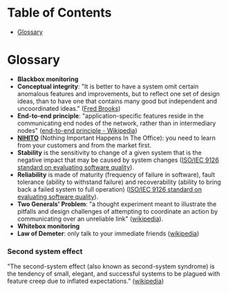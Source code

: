 <!-- START doctoc generated TOC please keep comment here to allow auto update -->
<!-- DON'T EDIT THIS SECTION, INSTEAD RE-RUN doctoc TO UPDATE -->
# Table of Contents

- [Glossary](#glossary)

<!-- END doctoc generated TOC please keep comment here to allow auto update -->

# Glossary

* **Blackbox monitoring**
* **Conceptual integrity**: "It is better to have a system omit certain anomalous features and improvements, but to reflect one set of design ideas, than to have one that contains many good but independent and uncoordinated ideas." ([Fred Brooks](http://wiki.c2.com/?ConceptualIntegrity))
* **End-to-end principle**: "application-specific features reside in the communicating end nodes of the network, rather than in intermediary nodes" ([end-to-end principle - Wikipedia](https://en.wikipedia.org/wiki/End-to-end_principle))
* **[NIHITO](http://pragmaticmarketing.com/resources/use-the-market-to-gain-credibility)** (Nothing Important Happens In The Office): you need to learn from your customers and from the market first.
* **Stability** is the sensitivity to change of a given system that is the negative impact that may be caused by system changes ([ISO/IEC 9126 standard on evaluating software quality](https://en.wikipedia.org/wiki/ISO/IEC_9126)).
* **Reliability** is made of maturity (frequency of failure in software), fault tolerance (ability to withstand failure) and recoverability (ability to bring back a failed system to full operation) ([ISO/IEC 9126 standard on evaluating software quality](https://en.wikipedia.org/wiki/ISO/IEC_9126)).
* **Two Generals' Problem**: "a thought experiment meant to illustrate the pitfalls and design challenges of attempting to coordinate an action by communicating over an unreliable link" ([wikipedia](https://en.wikipedia.org/wiki/Two_Generals%27_Problem)).
* **Whitebox monitoring**
* **Law of Demeter**: only talk to your immediate friends ([wikipedia](https://en.wikipedia.org/wiki/Law_of_Demeter))

### Second system effect

"The second-system effect (also known as second-system syndrome) is the tendency of small, elegant, and successful systems to be plagued with feature creep due to inflated expectations." ([wikipedia](https://en.wikipedia.org/wiki/Second-system_effect))
